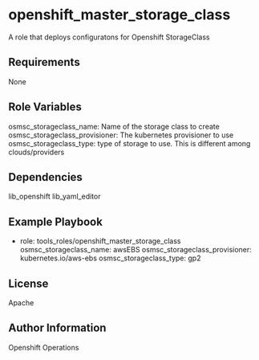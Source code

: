 openshift_master_storage_class
=========

A role that deploys configuratons for Openshift StorageClass

Requirements
------------

None

Role Variables
--------------

osmsc_storageclass_name: Name of the storage class to create
osmsc_storageclass_provisioner: The kubernetes provisioner to use
osmsc_storageclass_type: type of storage to use. This is different among clouds/providers

Dependencies
------------

lib_openshift
lib_yaml_editor

Example Playbook
----------------

- role: tools_roles/openshift_master_storage_class
  osmsc_storageclass_name: awsEBS
  osmsc_storageclass_provisioner: kubernetes.io/aws-ebs
  osmsc_storageclass_type: gp2

License
-------

Apache

Author Information
------------------

Openshift Operations
